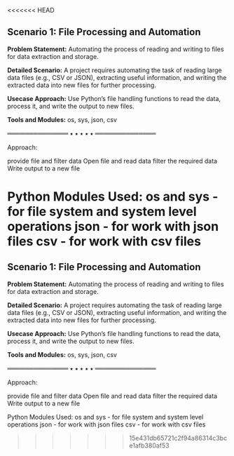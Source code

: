<<<<<<< HEAD
## Scenario 1: File Processing and Automation
**Problem Statement:** Automating the process of reading and writing to files for data extraction and storage.

**Detailed Scenario:** A project requires automating the task of reading large data files (e.g., CSV or JSON), extracting useful information, and writing the extracted data into new files for further processing.

**Usecase Approach:** Use Python’s file handling functions to read the data, process it, and write the output to new files.

**Tools and Modules:** os, sys, json, csv

══════════════ ⭑ ⭑ ⭑ ⭑ ⭑ ══════════════

Approach:

provide file and filter data
Open file and read data
filter the required data
Write output to a new file

Python Modules Used:
os and sys - for file system and system level operations
json - for work with json files
csv - for work with csv files
=======
## Scenario 1: File Processing and Automation
**Problem Statement:** Automating the process of reading and writing to files for data extraction and storage.

**Detailed Scenario:** A project requires automating the task of reading large data files (e.g., CSV or JSON), extracting useful information, and writing the extracted data into new files for further processing.

**Usecase Approach:** Use Python’s file handling functions to read the data, process it, and write the output to new files.

**Tools and Modules:** os, sys, json, csv

══════════════ ⭑ ⭑ ⭑ ⭑ ⭑ ══════════════

Approach:

provide file and filter data
Open file and read data
filter the required data
Write output to a new file

Python Modules Used:
os and sys - for file system and system level operations
json - for work with json files
csv - for work with csv files
>>>>>>> 15e431db65721c2f94a86314c3bce1afb380af53

